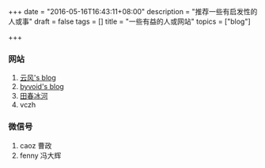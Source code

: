 +++
date = "2016-05-16T16:43:11+08:00"
description = "推荐一些有启发性的人或事"
draft = false
tags = []
title = "一些有益的人或网站"
topics = ["blog"]

+++

### 网站

1. [云风's blog](http://codingnow.com)
2. [byvoid's blog](http://byvoid.com)
3. [田春冰河](http://tianchunbinghe.blog.163.com/)
4. vczh

<!--more-->

### 微信号

1. caoz 曹政
2. fenny 冯大辉
